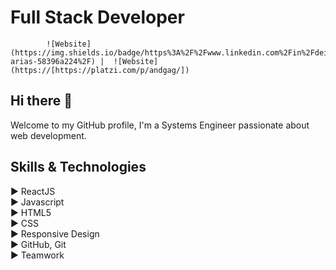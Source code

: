 #                    Full Stack Developer

            ![Website](https://img.shields.io/badge/https%3A%2F%2Fwww.linkedin.com%2Fin%2Fdeibi-arias-58396a224%2F) |  ![Website](https://[https://platzi.com/p/andgag/])

## Hi there 👋

Welcome to my GitHub profile, I'm a Systems Engineer passionate about web development.

## Skills & Technologies

:arrow_forward: ReactJS  
:arrow_forward: Javascript  
:arrow_forward: HTML5  
:arrow_forward: CSS  
:arrow_forward: Responsive Design  
:arrow_forward: GitHub, Git  
:arrow_forward: Teamwork
